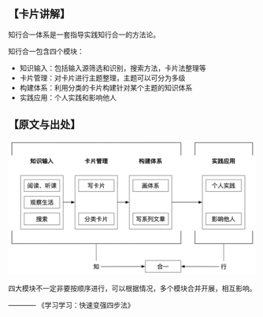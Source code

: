 
## 【卡片讲解】

知行合一体系是一套指导实践知行合一的方法论。

知行合一包含四个模块：

- 知识输入：包括输入源筛选和识别，搜索方法，卡片法整理等
- 卡片管理：对卡片进行主题整理，主题可以可分为多级
- 构建体系：利用分类的卡片构建针对某个主题的知识体系
- 实践应用：个人实践和影响他人

## 【原文与出处】

![知行合一体系](./知行合一体系.png)

四大模块不一定非要按顺序进行，可以根据情况，多个模块合并开展，相互影响。

———— 《学习学习：快速变强四步法》